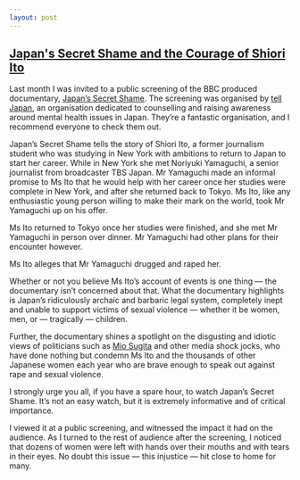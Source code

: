 ```yaml
---
layout: post
---
```

## [Japan's Secret Shame and the Courage of Shiori Ito](https://www.nytimes.com/2017/12/29/world/asia/japan-rape.html)

Last month I was invited to a public screening of the BBC produced documentary, [Japan’s Secret Shame](https://www.bbc.co.uk/programmes/articles/3z44Njyr5wzm3wbVMGZ7tFr/shiori-ito-japan-s-attitudes-to-allegations-of-sexual-violence-are-locked-in-the-past?fbclid=IwAR0_v4FXCMuaBYGNg_t5KbYoBUisaqSjWbFX7SmpyOonLtqgfEhU6x0fT54). The screening was organised by [tell Japan](https://telljp.com/?fbclid=IwAR1rAFC4EUCMwhf92pCQ2Qsp7AcwL915fXOhw6SAUXvAuLTpEQ0tE0YxL1g), an organisation dedicated to counselling and raising awareness around mental health issues in Japan. They’re a fantastic organisation, and I recommend everyone to check them out.

Japan’s Secret Shame tells the story of Shiori Ito, a former journalism student who was studying in New York with ambitions to return to Japan to start her career. While in New York she met Noriyuki Yamaguchi, a senior journalist from broadcaster TBS Japan. Mr Yamaguchi made an informal promise to Ms Ito that he would help with her career once her studies were complete in New York, and after she returned back to Tokyo. Ms Ito, like any enthusiastic young person willing to make their mark on the world, took Mr Yamaguchi up on his offer.

Ms Ito returned to Tokyo once her studies were finished, and she met Mr Yamaguchi in person over dinner. Mr Yamaguchi had other plans for their encounter however.

Ms Ito alleges that Mr Yamaguchi drugged and raped her.

Whether or not you believe Ms Ito’s account of events is one thing — the documentary isn’t concerned about that. What the documentary highlights is Japan’s ridiculously archaic and barbaric legal system, completely inept and unable to support victims of sexual violence — whether it be women, men, or — tragically — children.

Further, the documentary shines a spotlight on the disgusting and idiotic views of politicians such as [Mio Sugita](https://www.japantimes.co.jp/news/2018/09/05/national/lgbt-politicians-condemn-diet-members-slur-lgbt-couples-ask-abe/#.XTg4ri1L3UI) and other media shock jocks, who have done nothing but condemn Ms Ito and the thousands of other Japanese women each year who are brave enough to speak out against rape and sexual violence.

I strongly urge you all, if you have a spare hour, to watch Japan’s Secret Shame. It’s not an easy watch, but it is extremely informative and of critical importance.

I viewed it at a public screening, and witnessed the impact it had on the audience. As I turned to the rest of audience after the screening, I noticed that dozens of women were left with hands over their mouths and with tears in their eyes. No doubt this issue — this injustice — hit close to home for many.
